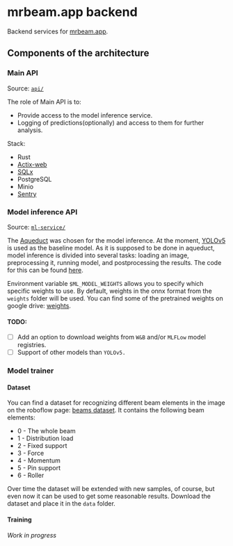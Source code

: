 # mrbeam.app backend
Backend services for [mrbeam.app](https://mrbeam.app).

## Components of the architecture
### Main API
Source: [`api/`](api/)

The role of Main API is to:
- Provide access to the model inference service.
- Logging of predictions(optionally) and access to them for further analysis.

Stack:
- Rust
- [Actix-web](https://actix.rs)
- [SQLx](https://github.com/launchbadge/sqlx)
- PostgreSQL
- Minio
- [Sentry](https://sentry.io/)
### Model inference API
Source: [`ml-service/`](ml-service/)

The [Aqueduct](https://github.com/avito-tech/aqueduct) was chosen for the model inference. At the moment, [YOLOv5](https://github.com/ultralytics/yolov5) is used as the baseline model. As it is supposed to be done in aqueduct, model inference is divided into several tasks: loading an image, preprocessing it, running model, and postprocessing the results. The code for this can be found [here](ml-service/app/flow.py). 

Environment variable `$ML_MODEL_WEIGHTS` allows you to specify which specific weights to use. By default, weights in the onnx format from the `weights` folder will be used. You can find some of the pretrained weights on google drive: [weights](https://drive.google.com/drive/folders/1R_gJcH66CDaGftfGHO9yuvFFMe7-ZDNU?usp=sharing).

#### TODO: 
- [ ] Add an option to download weights from `W&B` and/or `MLFLow` model registries.
- [ ] Support of other models than `YOLOv5.`

### Model trainer
#### Dataset
You can find a dataset for recognizing different beam elements in the image on the roboflow page: [beams dataset](https://universe.roboflow.com/victor-penzurov-7b8xd/mrbeam). It contains the following beam elements:

- 0 - The whole beam
- 1 - Distribution load
- 2 - Fixed support
- 3 - Force
- 4 - Momentum
- 5 - Pin support
- 6 - Roller

Over time the dataset will be extended with new samples, of course, but even now it can be used to get some reasonable results. Download the dataset and place it in the `data` folder.

#### Training
*Work in progress*